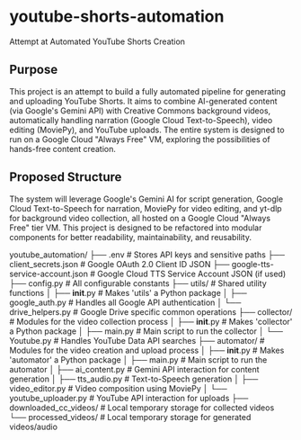 # youtube-shorts-automation
Attempt at Automated YouTube Shorts Creation

## Purpose
This project is an attempt to build a fully automated pipeline for generating and uploading YouTube Shorts. It aims to combine AI-generated content (via Google's Gemini API) with Creative Commons background videos, automatically handling narration (Google Cloud Text-to-Speech), video editing (MoviePy), and YouTube uploads. The entire system is designed to run on a Google Cloud "Always Free" VM, exploring the possibilities of hands-free content creation.

## Proposed Structure
The system will leverage Google's Gemini AI for script generation, Google Cloud Text-to-Speech for narration, MoviePy for video editing, and yt-dlp for background video collection, all hosted on a Google Cloud "Always Free" tier VM.
This project is designed to be refactored into modular components for better readability, maintainability, and reusability.

youtube_automation/
├── .env                              # Stores API keys and sensitive paths
├── client_secrets.json               # Google OAuth 2.0 Client ID JSON
├── google-tts-service-account.json   # Google Cloud TTS Service Account JSON (if used)
├── config.py                         # All configurable constants
├── utils/                            # Shared utility functions
│   ├── __init__.py                   # Makes 'utils' a Python package
│   ├── google_auth.py                # Handles all Google API authentication
│   └── drive_helpers.py              # Google Drive specific common operations
├── collector/                        # Modules for the video collection process
│   ├── __init__.py                   # Makes 'collector' a Python package
│   ├── main.py                       # Main script to run the collector
│   └── Youtube.py             # Handles YouTube Data API searches
├── automator/                        # Modules for the video creation and upload process
│   ├── __init__.py                   # Makes 'automator' a Python package
│   ├── main.py                       # Main script to run the automator
│   ├── ai_content.py                 # Gemini API interaction for content generation
│   ├── tts_audio.py                  # Text-to-Speech generation
│   ├── video_editor.py               # Video composition using MoviePy
│   └── youtube_uploader.py           # YouTube API interaction for uploads
├── downloaded_cc_videos/             # Local temporary storage for collected videos
└── processed_videos/                 # Local temporary storage for generated videos/audio
